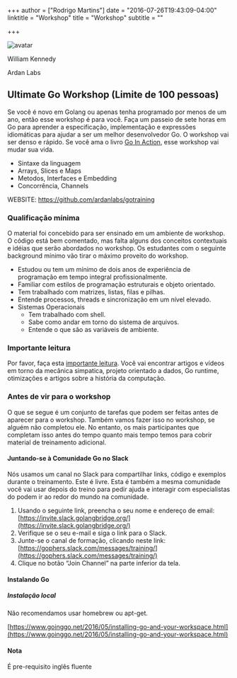 +++
author = ["Rodrigo Martins"]
date = "2016-07-26T19:43:09-04:00"
linktitle = "Workshop"
title = "Workshop"
subtitle = ""

+++

<div class="speaker-info">
<img src="/images/speakers/william_kennedy.jpg" alt="avatar" class="img-responsive center-block" style="max-width: 25%;">
<p>William Kennedy</p>
<span>Ardan Labs</span>
</div>

## Ultimate Go Workshop (Limite de 100 pessoas)

Se você é novo em Golang ou apenas tenha programado por menos de um ano, então esse workshop é para você. Faça um passeio de sete
horas em Go para aprender a especificação, implementação e expressões idiomáticas para ajudar a ser um melhor desenvolvedor Go.
O workshop vai ser denso e rápido. Se você ama o livro [Go In Action](http://www.novatec.com.br/livros/go-acao/), esse workshop
vai mudar sua vida.

* Sintaxe da linguagem
* Arrays, Slices e Maps
* Metodos, Interfaces e Embedding
* Concorrência, Channels


WEBSITE:
https://github.com/ardanlabs/gotraining

### Qualificação mínima
O material foi concebido para ser ensinado em um ambiente de workshop. O código está bem comentado, mas falta alguns dos conceitos contextuais e idéias que serão abordados no workshop. Os estudantes com o seguinte background mínimo vão tirar o máximo proveito do workshop.

* Estudou ou tem um mínimo de dois anos de experiência de programação em tempo integral profissionalmente.
* Familiar com estilos de programação estruturais e objeto orientado.
* Tem trabalhado com matrizes, listas, filas e pilhas.
* Entende processos, threads e sincronização em um nível elevado.
* Sistemas Operacionais
  * Tem trabalhado com shell.
  * Sabe como andar em torno do sistema de arquivos.
  * Entende o que são as variáveis de ambiente.

### Importante leitura
Por favor, faça esta [importante leitura](https://github.com/ardanlabs/gotraining/blob/master/reading/README.md). Você vai encontrar artigos e vídeos em torno da mecânica simpatica, projeto orientado a dados, Go runtime, otimizações e artigos sobre a história da computação.

### Antes de vir para o workshop
O que se segue é um conjunto de tarefas que podem ser feitas antes de aparecer para o workshop. Também vamos fazer isso no workshop, se alguém não completou ele. No entanto, os mais participantes que completam isso antes do tempo quanto mais tempo temos para cobrir material de treinamento adicional.

#### Juntando-se à Comunidade Go no Slack
Nós usamos um canal no Slack para compartilhar links, código e exemplos durante o treinamento. Este é livre. Esta é também a mesma comunidade você vai usar depois do treino para pedir ajuda e interagir com especialistas do podem ir ao redor do mundo na comunidade.

1. Usando o seguinte link, preencha o seu nome e endereço de email: [https://invite.slack.golangbridge.org/](https://invite.slack.golangbridge.org/)
2. Verifique se o seu e-mail e siga o link para o Slack.
3. Junte-se o canal de formação, clicando neste link: [https://gophers.slack.com/messages/training/](https://gophers.slack.com/messages/training/)
4. Clique no botão “Join Channel” na parte inferior da tela.

#### Instalando Go

##### Instalação local

Não recomendamos usar homebrew ou apt-get.

[https://www.goinggo.net/2016/05/installing-go-and-your-workspace.html](https://www.goinggo.net/2016/05/installing-go-and-your-workspace.html)

#### Nota
É pre-requisito inglês fluente
